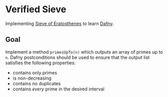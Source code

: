 # Verified Sieve

Implementing [Sieve of Eratosthenes](https://en.wikipedia.org/wiki/Sieve_of_Eratosthenes) to learn [Dafny](https://dafny.org/).

## Goal

Implement a method `primesUpTo(n)` which outputs an array of primes up to `n`.
Dafny postconditions should be used to ensure that the output list satisfies the following properties:
* contains only primes
* is non-decreasing
* contains no duplicates
* contains *every* prime in the desired interval
